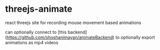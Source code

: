 # threejs-animate
 react threejs site for recording mouse movement based animations

can optionally connect to [this backend] (https://github.com/shoshanimayan/animateBackend) to optionally export animations as mp4 videos
